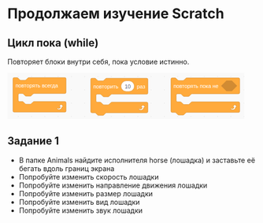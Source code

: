 # Продолжаем изучение Scratch

## Цикл пока (while)

Повторяет блоки внутри себя, пока условие истинно.

![](cycle.png)

## Задание 1
* В папке Animals найдите исполнителя horse (лошадка) и заставьте её бегать
вдоль границ экрана
* Попробуйте изменить скорость лошадки
* Попробуйте изменить направление движения лошадки
* Попробуйте изменить размер лошадки
* Попробуйте изменить вид лошадки
* Попробуйте изменить звук лошадки